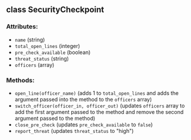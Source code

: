 ## class SecurityCheckpoint

### Attributes:
   * `name` (string)
   * `total_open_lines` (integer)
   * `pre_check_available` (boolean)
   * `threat_status` (string)
   * `officers` (array)


### Methods:
   * `open_line(officer_name)` (adds 1 to `total_open_lines` and adds the argument passed into the method to the `officers` array)
   * `switch_officer(officer_in, officer_out)` (updates `officers` array to add the first argument passed to the method and remove the second argument passed to the method)
   * `close_pre_check` (updates `pre_check_available` to `false`)
   * `report_threat` (updates `threat_status` to "high")
